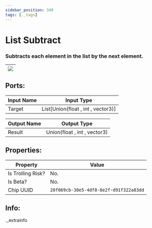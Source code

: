 ```yaml
---
sidebar_position: 340
tags: [._tags]
---
```


# List Subtract


### Subtracts each element in the list by the next element.

| ![](https://images-ext-2.discordapp.net/external/MPmIaQzlEPmgGWlgi-WxBBXt0Bjv_zWPkg1y1f_sy3s/https/www.recroomcircuits.com/image/circuit/absolute-value?width=206&height=108) |
|-----|

## Ports:

| Input Name | Input Type |
|-----------|-----------|
| Target | List[Union(float , int , vector3)] |

| Output Name | Output Type |
|-----------|-----------|
| Result | Union(float , int , vector3) |

## Properties:

| Property  | Value |
|-------------------|-----------|
| Is Trolling Risk? | No. |
| Is Beta? | No. |
| Chip UUID | `20f069cb-30e5-4df8-8e2f-d91f322a83dd` |

## Info:
._extrainfo